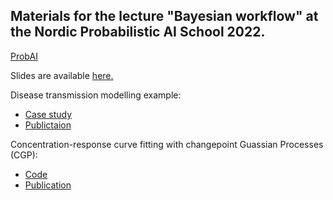 
## Materials for the lecture "Bayesian workflow" at the Nordic Probabilistic AI School 2022.

[ProbAI](https://probabilistic.ai/)


Slides are available [here.](https://www.dropbox.com/s/vc78c0tr4a0qdkp/ProbAI_slides.pdf?dl=0)


Disease transmission modelling example:
- [Case study](https://mc-stan.org/users/documentation/case-studies/boarding_school_case_study.html#4_covid-19_transmission_in_switzerland)
-  [Publictaion](https://onlinelibrary.wiley.com/doi/10.1002/sim.9164) 

Concentration-response curve fitting with changepoint Guassian Processes (CGP):
- [Code](https://github.com/elizavetasemenova/ProbAI-2022/tree/main/cgp)
- [Publication](https://journals.sagepub.com/doi/full/10.1177/24725552211028142)
